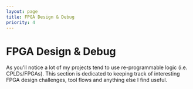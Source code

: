 ```yaml
---
layout: page
title: FPGA Design & Debug
priority: 4
---
```


# FPGA Design & Debug

As you'll notice a lot of my projects tend to use re-programmable logic (i.e. CPLDs/FPGAs). This section is dedicated to keeping track of interesting FPGA design challenges, tool flows and anything else I find useful.
